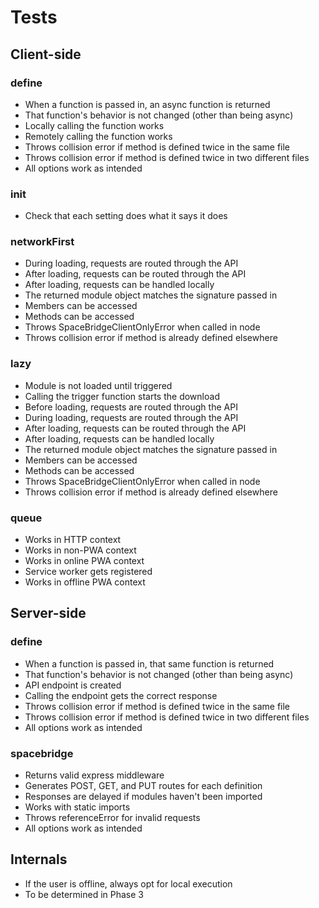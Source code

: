 # Tests

## Client-side

### define
* When a function is passed in, an async function is returned
* That function's behavior is not changed (other than being async)
* Locally calling the function works
* Remotely calling the function works
* Throws collision error if method is defined twice in the same file
* Throws collision error if method is defined twice in two different files
* All options work as intended

### init
* Check that each setting does what it says it does

### networkFirst
* During loading, requests are routed through the API
* After loading, requests can be routed through the API
* After loading, requests can be handled locally
* The returned module object matches the signature passed in
* Members can be accessed
* Methods can be accessed
* Throws SpaceBridgeClientOnlyError when called in node
* Throws collision error if method is already defined elsewhere

### lazy
* Module is not loaded until triggered
* Calling the trigger function starts the download
* Before loading, requests are routed through the API
* During loading, requests are routed through the API
* After loading, requests can be routed through the API
* After loading, requests can be handled locally
* The returned module object matches the signature passed in
* Members can be accessed
* Methods can be accessed
* Throws SpaceBridgeClientOnlyError when called in node
* Throws collision error if method is already defined elsewhere

### queue
* Works in HTTP context
* Works in non-PWA context
* Works in online PWA context
* Service worker gets registered
* Works in offline PWA context


## Server-side

### define
* When a function is passed in, that same function is returned
* That function's behavior is not changed (other than being async)
* API endpoint is created
* Calling the endpoint gets the correct response
* Throws collision error if method is defined twice in the same file
* Throws collision error if method is defined twice in two different files
* All options work as intended

### spacebridge
* Returns valid express middleware
* Generates POST, GET, and PUT routes for each definition
* Responses are delayed if modules haven't been imported
* Works with static imports
* Throws referenceError for invalid requests
* All options work as intended

## Internals
* If the user is offline, always opt for local execution
* To be determined in Phase 3